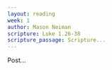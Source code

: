 ```yaml
---
layout: reading
week: 1
author: Mason Neiman
scripture: Luke 1.26-38
scripture_passage: Scripture...
---
```


Post...

